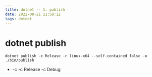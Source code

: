 ```yaml
---
title: dotnet -- 1. publish
date: 2022-09-21 11:58:12
tags: dotnet
---
```


# dotnet publish

```
dotnet publish -c Release -r linux-x64 --self-contained false -o ./bin/publish
```
- -c
  -c Release
  -c Debug

